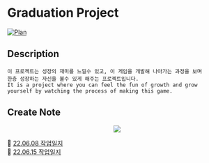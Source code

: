 # Graduation Project



[![Plan](https://user-images.githubusercontent.com/74443267/170164180-5813a8bd-98c2-4f1e-8003-66d4c7a3b622.png)](https://jinhyocoding.tistory.com/46)


## Description

 ```
 이 프로젝트는 성장의 재미를 느낄수 있고, 이 게임을 개발해 나아가는 과정을 보며
 한층 성장하는 자신을 볼수 있게 해주는 프로젝트입니다.
 It is a project where you can feel the fun of growth and grow 
 yourself by watching the process of making this game.
 ```
 
## Create Note

<p align="center">
 <a href ="https://padlet.com/tm2p6z2k2q/xl4090f3e6ndn0aw">
  <img src="https://user-images.githubusercontent.com/74443267/170165598-5c881a9a-2188-4174-969f-fd3d4d46fb98.png">
 <a>
</p
<hr/>
  
📄 [22.06.08 작업일지](https://jinhyocoding.tistory.com/51)  
📄 [22.06.15 작업일지](https://jinhyocoding.tistory.com/53)
